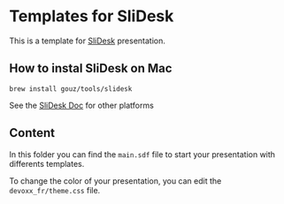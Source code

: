 # Templates for SliDesk

This is a template for [SliDesk](https://github.com/slidesk/slidesk) presentation.

## How to instal SliDesk on Mac

```brew install gouz/tools/slidesk```

See the [SliDesk Doc](https://slidesk.github.io/slidesk-doc/docs/intro/) for other platforms

## Content

In this folder you can find the `main.sdf` file to start your presentation with differents templates.

To change the color of your presentation, you can edit the `devoxx_fr/theme.css` file.
